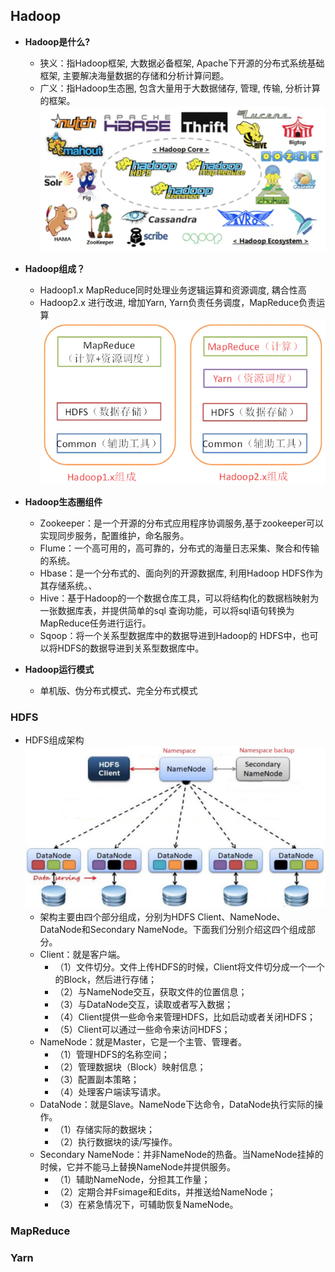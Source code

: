 ## **Hadoop**
+ **Hadoop是什么?**
  - 狭义：指Hadoop框架, 大数据必备框架, Apache下开源的分布式系统基础框架, 主要解决海量数据的存储和分析计算问题。
  - 广义：指Hadoop生态圈, 包含大量用于大数据储存, 管理, 传输, 分析计算的框架。
  ![shengtai](/数据研发/pic/shengtai.jpg)




+ **Hadoop组成？**
  - Hadoop1.x MapReduce同时处理业务逻辑运算和资源调度, 耦合性高
  -  Hadoop2.x 进行改进, 增加Yarn, Yarn负责任务调度，MapReduce负责运算
  ![zucheng](/数据研发/pic/zucheng.jpg)

+ **Hadoop生态圈组件**
  -  Zookeeper：是一个开源的分布式应用程序协调服务,基于zookeeper可以实现同步服务，配置维护，命名服务。
  -  Flume：一个高可用的，高可靠的，分布式的海量日志采集、聚合和传输的系统。
  - Hbase：是一个分布式的、面向列的开源数据库, 利用Hadoop HDFS作为其存储系统。、
  - Hive：基于Hadoop的一个数据仓库工具，可以将结构化的数据档映射为一张数据库表，并提供简单的sql 查询功能，可以将sql语句转换为MapReduce任务进行运行。
  - Sqoop：将一个关系型数据库中的数据导进到Hadoop的 HDFS中，也可以将HDFS的数据导进到关系型数据库中。


+ **Hadoop运行模式**
  -  单机版、伪分布式模式、完全分布式模式

### **HDFS**
+ HDFS组成架构
![zu](/数据研发/pic/HDFS组成架构.png)
  - 架构主要由四个部分组成，分别为HDFS Client、NameNode、DataNode和Secondary NameNode。下面我们分别介绍这四个组成部分。
  - Client：就是客户端。
    -  （1）文件切分。文件上传HDFS的时候，Client将文件切分成一个一个的Block，然后进行存储；
    - （2）与NameNode交互，获取文件的位置信息；
    - （3）与DataNode交互，读取或者写入数据；
    - （4）Client提供一些命令来管理HDFS，比如启动或者关闭HDFS；
    - （5）Client可以通过一些命令来访问HDFS；
  - NameNode：就是Master，它是一个主管、管理者。
    - （1）管理HDFS的名称空间；
    - （2）管理数据块（Block）映射信息；
    - （3）配置副本策略；
    - （4）处理客户端读写请求。
  - DataNode：就是Slave。NameNode下达命令，DataNode执行实际的操作。
    - （1）存储实际的数据块；
    - （2）执行数据块的读/写操作。
  - Secondary NameNode：并非NameNode的热备。当NameNode挂掉的时候，它并不能马上替换NameNode并提供服务。
    - （1）辅助NameNode，分担其工作量；
    - （2）定期合并Fsimage和Edits，并推送给NameNode；
    - （3）在紧急情况下，可辅助恢复NameNode。

### MapReduce

### Yarn